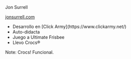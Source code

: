 Jon Surrell

[jonsurrell.com](http://jonsurrell.com)

<ul>
  <li>Desarrollo en [Click Army](https://www.clickarmy.net/)</li>
  <li>Auto-didacta</li>
  <li>Juego a Ultimate Frisbee</li>
  <li class="fragment">Llevo Crocs®</li>
</ul>

Note:
Crocs!
Funcional.
